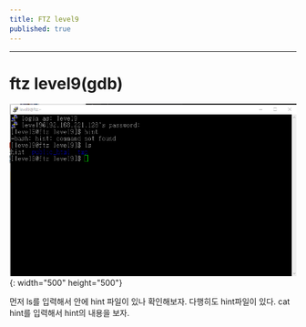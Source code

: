 ```yaml
---
title: FTZ level9
published: true
---
```


* * * 

# ftz level9(gdb)

![ftz1](./assets/ftz1.png){: width="500" height="500"}

먼저 ls를 입력해서 안에 hint 파일이 있나 확인해보자.
다행히도 hint파일이 있다. cat hint를 입력해서 hint의 내용을 보자.

